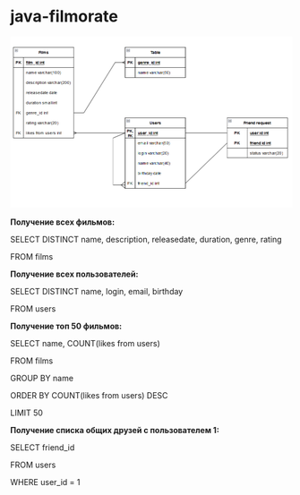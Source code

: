 # java-filmorate

![img.png](img.png)

**Получение всех фильмов:**

SELECT DISTINCT name, description, releasedate, duration, genre, rating

FROM films

**Получение всех пользователей:**

SELECT DISTINCT name, login, email, birthday

FROM users

**Получение топ 50 фильмов:**

SELECT name, COUNT(likes from users)

FROM films

GROUP BY name

ORDER BY COUNT(likes from users) DESC

LIMIT 50

**Получение списка общих друзей с пользователем 1:**

SELECT friend_id

FROM users

WHERE user_id = 1
